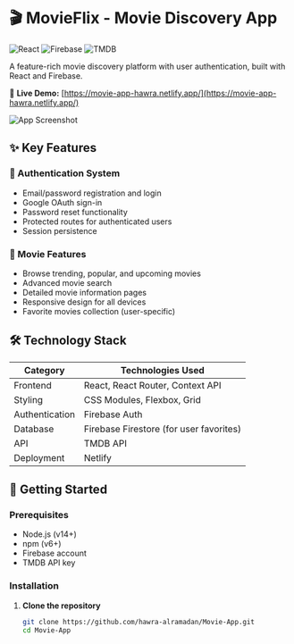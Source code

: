 # 🎬 MovieFlix - Movie Discovery App

![React](https://img.shields.io/badge/React-20232A?style=for-the-badge&logo=react&logoColor=61DAFB)
![Firebase](https://img.shields.io/badge/Firebase-FFCA28?style=for-the-badge&logo=firebase&logoColor=black)
![TMDB](https://img.shields.io/badge/TMDB_API-01D277?style=for-the-badge&logo=themoviedatabase&logoColor=white)

A feature-rich movie discovery platform with user authentication, built with React and Firebase.

🔗 **Live Demo:** [https://movie-app-hawra.netlify.app/](https://movie-app-hawra.netlify.app/)

![App Screenshot](screenshots/app-preview.png)

## ✨ Key Features

### 🔐 Authentication System
- Email/password registration and login
- Google OAuth sign-in
- Password reset functionality
- Protected routes for authenticated users
- Session persistence

### 🎥 Movie Features
- Browse trending, popular, and upcoming movies
- Advanced movie search
- Detailed movie information pages
- Responsive design for all devices
- Favorite movies collection (user-specific)

## 🛠️ Technology Stack

| Category       | Technologies Used |
|----------------|-------------------|
| Frontend       | React, React Router, Context API |
| Styling        | CSS Modules, Flexbox, Grid |
| Authentication | Firebase Auth |
| Database       | Firebase Firestore (for user favorites) |
| API            | TMDB API |
| Deployment     | Netlify |

## 🚀 Getting Started

### Prerequisites
- Node.js (v14+)
- npm (v6+)
- Firebase account
- TMDB API key

### Installation

1. **Clone the repository**
   ```bash
   git clone https://github.com/hawra-alramadan/Movie-App.git
   cd Movie-App
